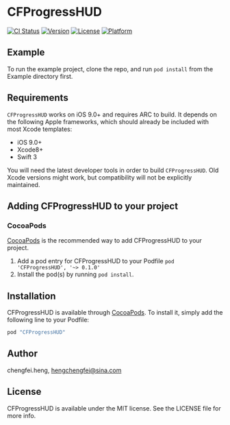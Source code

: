 # CFProgressHUD

[![CI Status](http://img.shields.io/travis/chengfei.heng/CFProgressHUD.svg?style=flat)](https://travis-ci.org/chengfei.heng/CFProgressHUD)
[![Version](https://img.shields.io/cocoapods/v/CFProgressHUD.svg?style=flat)](http://cocoapods.org/pods/CFProgressHUD)
[![License](https://img.shields.io/cocoapods/l/CFProgressHUD.svg?style=flat)](http://cocoapods.org/pods/CFProgressHUD)
[![Platform](https://img.shields.io/cocoapods/p/CFProgressHUD.svg?style=flat)](http://cocoapods.org/pods/CFProgressHUD)

## Example

To run the example project, clone the repo, and run `pod install` from the Example directory first.

## Requirements

`CFProgressHUD` works on iOS 9.0+ and requires ARC to build. It depends on the following Apple frameworks, which should already be included with most Xcode templates:

- iOS 9.0+
- Xcode8+
- Swift 3

You will need the latest developer tools in order to build `CFProgressHUD`. Old Xcode versions might work, but compatibility will not be explicitly maintained.

## Adding CFProgressHUD to your project

### CocoaPods

[CocoaPods](http://cocoapods.org) is the recommended way to add CFProgressHUD to your project.

1. Add a pod entry for CFProgressHUD to your Podfile `pod 'CFProgressHUD', '~> 0.1.0'`
2. Install the pod(s) by running `pod install`.

## Installation

CFProgressHUD is available through [CocoaPods](http://cocoapods.org). To install
it, simply add the following line to your Podfile:

```ruby
pod "CFProgressHUD"
```

## Author

chengfei.heng, hengchengfei@sina.com

## License

CFProgressHUD is available under the MIT license. See the LICENSE file for more info.
